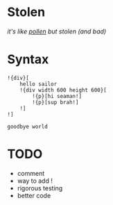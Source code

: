 # Stolen

*it's like [pollen](https://git.matthewbutterick.com/mbutterick/pollen) but stolen (and bad)*

# Syntax
```
!{div}[
    hello sailor
    !{div width 600 height 600}[
        !{p}[hi seaman!]
        !{p}[sup brah!]
    !]
!]

goodbye world
```

# TODO

* comment
* way to add !
* rigorous testing
* better code